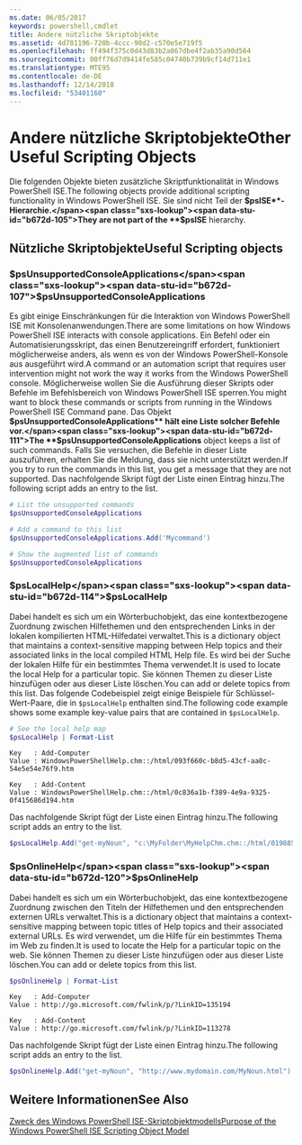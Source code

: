 ```yaml
---
ms.date: 06/05/2017
keywords: powershell,cmdlet
title: Andere nützliche Skriptobjekte
ms.assetid: 4d781196-720b-4ccc-90d2-c570e5e719f5
ms.openlocfilehash: ff494f375c0d43d83b2a067dbe4f2ab35a90d564
ms.sourcegitcommit: 00ff76d7d9414fe585c04740b739b9cf14d711e1
ms.translationtype: MTE95
ms.contentlocale: de-DE
ms.lasthandoff: 12/14/2018
ms.locfileid: "53401160"
---
```

# <a name="other-useful-scripting-objects"></a><span data-ttu-id="b672d-103">Andere nützliche Skriptobjekte</span><span class="sxs-lookup"><span data-stu-id="b672d-103">Other Useful Scripting Objects</span></span>

<span data-ttu-id="b672d-104">Die folgenden Objekte bieten zusätzliche Skriptfunktionalität in Windows PowerShell ISE.</span><span class="sxs-lookup"><span data-stu-id="b672d-104">The following objects provide additional scripting functionality in Windows PowerShell ISE.</span></span> <span data-ttu-id="b672d-105">Sie sind nicht Teil der **$psISE**-Hierarchie.</span><span class="sxs-lookup"><span data-stu-id="b672d-105">They are not part of the **$psISE** hierarchy.</span></span>

## <a name="useful-scripting-objects"></a><span data-ttu-id="b672d-106">Nützliche Skriptobjekte</span><span class="sxs-lookup"><span data-stu-id="b672d-106">Useful Scripting objects</span></span>

### <a name="psunsupportedconsoleapplications"></a><span data-ttu-id="b672d-107">$psUnsupportedConsoleApplications</span><span class="sxs-lookup"><span data-stu-id="b672d-107">$psUnsupportedConsoleApplications</span></span>

<span data-ttu-id="b672d-108">Es gibt einige Einschränkungen für die Interaktion von Windows PowerShell ISE mit Konsolenanwendungen.</span><span class="sxs-lookup"><span data-stu-id="b672d-108">There are some limitations on how Windows PowerShell ISE interacts with console applications.</span></span> <span data-ttu-id="b672d-109">Ein Befehl oder ein Automatisierungsskript, das einen Benutzereingriff erfordert, funktioniert möglicherweise anders, als wenn es von der Windows PowerShell-Konsole aus ausgeführt wird.</span><span class="sxs-lookup"><span data-stu-id="b672d-109">A command or an automation script that requires user intervention might not work the way it works from the Windows PowerShell console.</span></span> <span data-ttu-id="b672d-110">Möglicherweise wollen Sie die Ausführung dieser Skripts oder Befehle im Befehlsbereich von Windows PowerShell ISE sperren.</span><span class="sxs-lookup"><span data-stu-id="b672d-110">You might want to block these commands or scripts from running in the Windows PowerShell ISE Command pane.</span></span> <span data-ttu-id="b672d-111">Das Objekt **$psUnsupportedConsoleApplications** hält eine Liste solcher Befehle vor.</span><span class="sxs-lookup"><span data-stu-id="b672d-111">The **$psUnsupportedConsoleApplications** object keeps a list of such commands.</span></span> <span data-ttu-id="b672d-112">Falls Sie versuchen, die Befehle in dieser Liste auszuführen, erhalten Sie die Meldung, dass sie nicht unterstützt werden.</span><span class="sxs-lookup"><span data-stu-id="b672d-112">If you try to run the commands in this list, you get a message that they are not supported.</span></span> <span data-ttu-id="b672d-113">Das nachfolgende Skript fügt der Liste einen Eintrag hinzu.</span><span class="sxs-lookup"><span data-stu-id="b672d-113">The following script adds an entry to the list.</span></span>

```powershell
# List the unsupported commands
$psUnsupportedConsoleApplications

# Add a command to this list
$psUnsupportedConsoleApplications.Add('Mycommand')

# Show the augmented list of commands
$psUnsupportedConsoleApplications
```

### <a name="pslocalhelp"></a><span data-ttu-id="b672d-114">$psLocalHelp</span><span class="sxs-lookup"><span data-stu-id="b672d-114">$psLocalHelp</span></span>

<span data-ttu-id="b672d-115">Dabei handelt es sich um ein Wörterbuchobjekt, das eine kontextbezogene Zuordnung zwischen Hilfethemen und den entsprechenden Links in der lokalen kompilierten HTML-Hilfedatei verwaltet.</span><span class="sxs-lookup"><span data-stu-id="b672d-115">This is a dictionary object that maintains a context-sensitive mapping between Help topics and their associated links in the local compiled HTML Help file.</span></span> <span data-ttu-id="b672d-116">Es wird bei der Suche der lokalen Hilfe für ein bestimmtes Thema verwendet.</span><span class="sxs-lookup"><span data-stu-id="b672d-116">It is used to locate the local Help for a particular topic.</span></span> <span data-ttu-id="b672d-117">Sie können Themen zu dieser Liste hinzufügen oder aus dieser Liste löschen.</span><span class="sxs-lookup"><span data-stu-id="b672d-117">You can add or delete topics from this list.</span></span> <span data-ttu-id="b672d-118">Das folgende Codebeispiel zeigt einige Beispiele für Schlüssel-Wert-Paare, die in `$psLocalHelp` enthalten sind.</span><span class="sxs-lookup"><span data-stu-id="b672d-118">The following code example shows some example key-value pairs that are contained in `$psLocalHelp`.</span></span>

```powershell
# See the local help map
$psLocalHelp | Format-List
```

```output
Key   : Add-Computer
Value : WindowsPowerShellHelp.chm::/html/093f660c-b8d5-43cf-aa0c-54e5e54e76f9.htm

Key   : Add-Content
Value : WindowsPowerShellHelp.chm::/html/0c836a1b-f389-4e9a-9325-0f415686d194.htm
```

<span data-ttu-id="b672d-119">Das nachfolgende Skript fügt der Liste einen Eintrag hinzu.</span><span class="sxs-lookup"><span data-stu-id="b672d-119">The following script adds an entry to the list.</span></span>

```powershell
$psLocalHelp.Add("get-myNoun", "c:\MyFolder\MyHelpChm.chm::/html/0198854a-1298-57ae-aa0c-87b5e5a84712.htm")
```

### <a name="psonlinehelp"></a><span data-ttu-id="b672d-120">$psOnlineHelp</span><span class="sxs-lookup"><span data-stu-id="b672d-120">$psOnlineHelp</span></span>

<span data-ttu-id="b672d-121">Dabei handelt es sich um ein Wörterbuchobjekt, das eine kontextbezogene Zuordnung zwischen den Titeln der Hilfethemen und den entsprechenden externen URLs verwaltet.</span><span class="sxs-lookup"><span data-stu-id="b672d-121">This is a dictionary object that maintains a context-sensitive mapping between topic titles of Help topics and their associated external URLs.</span></span> <span data-ttu-id="b672d-122">Es wird verwendet, um die Hilfe für ein bestimmtes Thema im Web zu finden.</span><span class="sxs-lookup"><span data-stu-id="b672d-122">It is used to locate the Help for a particular topic on the web.</span></span> <span data-ttu-id="b672d-123">Sie können Themen zu dieser Liste hinzufügen oder aus dieser Liste löschen.</span><span class="sxs-lookup"><span data-stu-id="b672d-123">You can add or delete topics from this list.</span></span>

```powershell
$psOnlineHelp | Format-List
```

```output
Key   : Add-Computer
Value : http://go.microsoft.com/fwlink/p/?LinkID=135194

Key   : Add-Content
Value : http://go.microsoft.com/fwlink/p/?LinkID=113278
```

<span data-ttu-id="b672d-124">Das nachfolgende Skript fügt der Liste einen Eintrag hinzu.</span><span class="sxs-lookup"><span data-stu-id="b672d-124">The following script adds an entry to the list.</span></span>

```powershell
$psOnlineHelp.Add("get-myNoun", "http://www.mydomain.com/MyNoun.html")
```

## <a name="see-also"></a><span data-ttu-id="b672d-125">Weitere Informationen</span><span class="sxs-lookup"><span data-stu-id="b672d-125">See Also</span></span>

[<span data-ttu-id="b672d-126">Zweck des Windows PowerShell ISE-Skriptobjektmodells</span><span class="sxs-lookup"><span data-stu-id="b672d-126">Purpose of the Windows PowerShell ISE Scripting Object Model</span></span>](../components/ise/object-model/Purpose-of-the-Windows-PowerShell-ISE-Scripting-Object-Model.md)